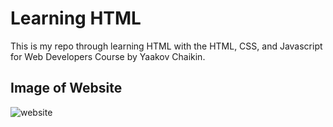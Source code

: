 # Learning HTML

This is my repo through learning HTML with the HTML, CSS, and Javascript for Web Developers
Course by Yaakov Chaikin.

## Image of Website
![website](./page.png)
